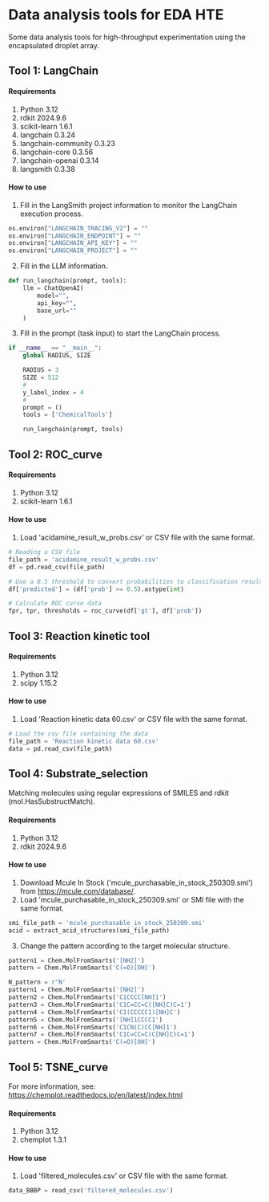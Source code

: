 # **Data analysis tools for EDA HTE**

Some data analysis tools for high-throughput experimentation using the encapsulated droplet array.

## **Tool 1: LangChain**

#### Requirements

1. Python 3.12
2. rdkit 2024.9.6
3. scikit-learn 1.6.1
4. langchain 0.3.24
5. langchain-community 0.3.23
6. langchain-core 0.3.56
7. langchain-openai 0.3.14
8. langsmith 0.3.38

#### How to use

1. Fill in the LangSmith project information to monitor the LangChain execution process.

```python
os.environ["LANGCHAIN_TRACING_V2"] = ""
os.environ["LANGCHAIN_ENDPOINT"] = ""
os.environ["LANGCHAIN_API_KEY"] = ""
os.environ["LANGCHAIN_PROJECT"] = ""
```

2. Fill in the LLM information.

```python
def run_langchain(prompt, tools):
    llm = ChatOpenAI(
        model="",
        api_key="",
        base_url=""
    )
```

3. Fill in the prompt (task input) to start the LangChain process.

```python
if __name__ == "__main__":
    global RADIUS, SIZE

    RADIUS = 3
    SIZE = 512
    #
    y_label_index = 4
    #
    prompt = ()
    tools = ['ChemicalTools']

    run_langchain(prompt, tools)
```

## **Tool 2: ROC_curve**

#### Requirements

1. Python 3.12
2. scikit-learn 1.6.1

#### How to use

1. Load 'acidamine_result_w_probs.csv' or CSV file with the same format.

```python
# Reading a CSV file
file_path = 'acidamine_result_w_probs.csv'
df = pd.read_csv(file_path)

# Use a 0.5 threshold to convert probabilities to classification results
df['predicted'] = (df['prob'] >= 0.5).astype(int)

# Calculate ROC curve data
fpr, tpr, thresholds = roc_curve(df['gt'], df['prob'])
```

## **Tool 3: Reaction kinetic tool**

#### Requirements

1. Python 3.12
2. scipy 1.15.2

#### How to use

1. Load 'Reaction kinetic data 60.csv' or CSV file with the same format.

```python
# Load the csv file containing the data
file_path = 'Reaction kinetic data 60.csv'
data = pd.read_csv(file_path)
```

## **Tool 4: Substrate_selection**

Matching molecules using regular expressions of SMILES and rdkit (mol.HasSubstructMatch).

#### Requirements

1. Python 3.12
2. rdkit 2024.9.6

#### How to use

1. Download Mcule In Stock ('mcule_purchasable_in_stock_250309.smi') from https://mcule.com/database/.
2. Load 'mcule_purchasable_in_stock_250309.smi' or SMI file with the same format.

```python
smi_file_path = 'mcule_purchasable_in_stock_250309.smi'
acid = extract_acid_structures(smi_file_path)
```

3. Change the pattern according to the target molecular structure.

```python
pattern1 = Chem.MolFromSmarts('[NH2]')
pattern = Chem.MolFromSmarts('C(=O)[OH]')
```

```python
N_pattern = r'N'
pattern1 = Chem.MolFromSmarts('[NH2]')
pattern2 = Chem.MolFromSmarts('C1CCCC[NH]1')
pattern3 = Chem.MolFromSmarts('C1C=CC=C([NH]C)C=1')
pattern4 = Chem.MolFromSmarts('C1(CCCCC1)[NH]C')
pattern5 = Chem.MolFromSmarts('[NH]1CCCC1')
pattern6 = Chem.MolFromSmarts('C1CN(C)CC[NH]1')
pattern7 = Chem.MolFromSmarts('C1C=CC=C(C[NH]C)C=1')
pattern = Chem.MolFromSmarts('C(=O)[OH]')
```

## **Tool 5: TSNE_curve**

For more information, see: https://chemplot.readthedocs.io/en/latest/index.html

#### Requirements

1. Python 3.12
2. chemplot 1.3.1

#### How to use

1. Load 'filtered_molecules.csv' or CSV file with the same format.

```python
data_BBBP = read_csv('filtered_molecules.csv')
```
